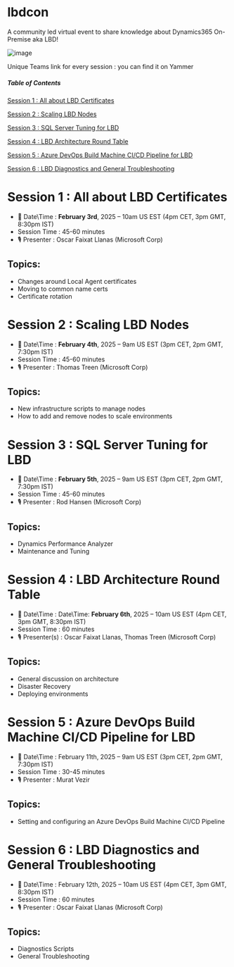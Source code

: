 # lbdcon
A community led virtual event to share knowledge about Dynamics365 On-Premise aka LBD!

![image](https://github.com/user-attachments/assets/b58a86f6-8044-468d-a4c9-854f7a6a6185)

Unique Teams link for every session : you can find it on Yammer

 
##### Table of Contents 

[Session 1 : All about LBD Certificates](#session-1--all-about-lbd-certificates)

[Session 2 : Scaling LBD Nodes](#session-2---scaling-lbd-nodes)

[Session 3 : SQL Server Tuning for LBD](#session-3--sql-server-tuning-for-lbd)

[Session 4 : LBD Architecture Round Table](#session-4--lbd-architecture-round-table)

[Session 5 : Azure DevOps Build Machine CI/CD Pipeline for LBD](#session-5--azure-devops-build-machine-cicd-pipeline-for-lbd)

[Session 6 : LBD Diagnostics and General Troubleshooting](#session-6--lbd-diagnostics-and-general-troubleshooting)

   
# Session 1 : All about LBD Certificates

  * 📅 Date\Time : **February 3rd**, 2025 – 10am US EST (4pm CET, 3pm GMT, 8:30pm IST)
  * Session Time : 45-60 minutes
  * 🎙️ Presenter : Oscar Faixat Llanas (Microsoft Corp)

## Topics:

* Changes around Local Agent certificates
* Moving to common name certs
* Certificate rotation
 

# Session 2  : Scaling LBD Nodes

  * 📅 Date\Time : **February 4th**, 2025 – 9am US EST (3pm CET, 2pm GMT, 7:30pm IST)
  * Session Time : 45-60 minutes
  * 🎙️ Presenter : Thomas Treen (Microsoft Corp)

## Topics:

* New infrastructure scripts to manage nodes
* How to add and remove nodes to scale environments

 

# Session 3 : SQL Server Tuning for LBD

  * 📅 Date\Time : **February 5th**, 2025 – 9am US EST (3pm CET, 2pm GMT, 7:30pm IST)
  * Session Time : 45-60 minutes
  * 🎙️ Presenter :  Rod Hansen (Microsoft Corp)


## Topics:

* Dynamics Performance Analyzer
* Maintenance and Tuning

# Session 4 : LBD Architecture Round Table

  * 📅 Date\Time : Date\Time: **February 6th**, 2025 – 10am US EST (4pm CET, 3pm GMT, 8:30pm IST)
  * Session Time : 60 minutes
  * 🎙️ Presenter(s) : Oscar Faixat Llanas, Thomas Treen (Microsoft Corp)

## Topics:

* General discussion on architecture
* Disaster Recovery
* Deploying environments


# Session 5 : Azure DevOps Build Machine CI/CD Pipeline for LBD

  * 📅 Date\Time : February 11th, 2025 – 9am US EST (3pm CET, 2pm GMT, 7:30pm IST)
  * Session Time : 30-45 minutes
  * 🎙️ Presenter : Murat Vezir 


## Topics:

* Setting and configuring an Azure DevOps Build Machine CI/CD Pipeline


# Session 6 : LBD Diagnostics and General Troubleshooting

  * 📅 Date\Time : February 12th, 2025 – 10am US EST (4pm CET, 3pm GMT, 8:30pm IST)
  * Session Time : 60 minutes
  * 🎙️ Presenter : Oscar Faixat Llanas (Microsoft Corp)


## Topics:

* Diagnostics Scripts
* General Troubleshooting
